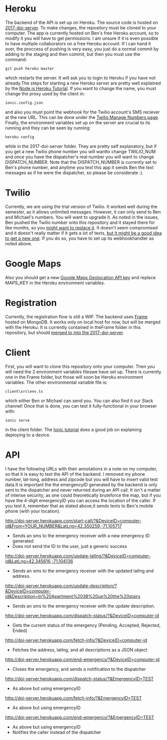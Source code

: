 # Heroku
The backend of the API is set up on Heroku. The source code is hosted on [2017-doi-server](https://github.com/bu-else/2017-doi-server). To make changes, the repository must be cloned to your computer. The app is currently hosted on Ben's free Heroku account, so to modify it you will have to get permissions. I am unsure if it is even possible to have multiple collaborators on a free Heroku account. If I can hand it over, the proccess of pushing is very easy, you just do a normal commit by adding to the staging and then commit, but then you must use the command:
```
git push heroku master
```
which restarts the server. It will ask you to login to Heroku if you have not already.The steps for starting a new Heroku server are pretty well explained by the [Node.js Heroku Tutorial](https://devcenter.heroku.com/articles/getting-started-with-nodejs). If you want to change the name, you must change the proxy used by the client in:
```
ionic.config.json
```
and also you must point the webhook for the Twilio account's SMS reciever at the new URL. This can be done under the [Twilio Manage Numbers page](https://www.twilio.com/console/phone-numbers/). Finally, the environment variables set up on the server are crucial to its running and they can be seen by running:
```
heroku config
```
while in the 2017-doi-server folder. They are pretty self explanatory, but if you get a new Twilio phone number you will wantto change TWILIO_NUM and once you have the dispatcher's real number you will want to change DISPATCH_NUMBER. Note that the DISPATCH_NUMBER is currently set to Ben's phone number, and anytime you test this app it sends Ben the text messages as if he were the dispatcher, so please be considerate :).


# Twilio
Currently, we are using the trial version of Twilio. It worked well during the semester, as it allows unlimited messages. However, it can only send to Ben and Michael's numbers. You will want to upgrade it. As noted in the issues, Ben pushed the Twilio number onto this repository and it stayed there for like months, so you [might want to replace it](https://github.com/bu-else/2017-doi-app/issues/54). It doesn't seem compromised and it doesn't really matter if it gets a lot of texts, [but it might be a good idea to get a new one](https://www.twilio.com/pricing). If you do so, you have to set up its webhookhandler as noted above.


# Google Maps
Also you should get a new [Google Maps Geolocation API key](https://developers.google.com/maps/documentation/geolocation/intro) and replace MAPS_KEY in the Heroku environment variables.

# Registration
Currently, the registration flow is still a WIP. The backend uses [Frame](https://github.com/jedireza/frame) hosted on MongoDB. It works only on local host for now, but will be merged with the Heroku. It is currently contained in theFrame folder in this repository, but should [merged to into the 2017-doi-server](https://github.com/bu-else/2017-doi-app/issues/69).


# Client
First, you will want to clone this repository onto your computer. Then you will need the 2 environment variables fileswe have set up. There is currently one in the Frame folder, but those will soon be Heroku environment variables. The other environmental variable file is:
```
client\src\env.ts
```
which either Ben or Michael can send you. You can also find it our Slack channel!
Once that is done, you can test it fully-functional in your browser with:
```
ionic serve
```
in the client folder.
The [Ionic tutorial](https://ionicframework.com/docs/intro/deploying/) does a good job on explaining deploying to a device. 


# API
I have the following URLs with their annotations in a note on my computer, so that it is easy to test the API of the backend. I removed my phone number, lat-long, address and zipcode but you will have to insert valid test data.It is important the the emergencyID generated by the backend is only sent to the dispatcher and never returned during an API call. It isn't a matter of intense security, as one could theoretically bruteforce the map, but if you have the 4-digit emergencyID you can access the location of the caller. If you test it, remember that as stated above,it sends texts to Ben's mobile phone (with your location).

http://doi-server.herokuapp.com/start-call/?&DeviceID=computer-id&From=YOUR_NUMBER&LatLng=42.350259,-71.105717
* Sends an sms to the emergency receiver with a new emergency ID generated
* Does not send the ID to the user, just a generic success

http://doi-server.herokuapp.com/update-latlng/?&DeviceID=computer-id&LatLng=42.345616,-71.104136
* Sends an sms to the emergency receiver with the updated latlng and address.

http://doi-server.herokuapp.com/update-description/?&DeviceID=computer-id&Description=In%20Apartment%203B%20up%20the%20stairs
* Sends an sms to the emergency receiver with the update description.

http://doi-server.herokuapp.com/dispatch-status/?&DeviceID=computer-id
* Gets the current status of the emergency (Pending, Accepted, Rejected, Ended)

http://doi-server.herokuapp.com/fetch-info/?&DeviceID=computer-id
* Fetches the address, latlng, and all descriptions as a JSON object.

http://doi-server.herokuapp.com/end-emergency/?&DeviceID=computer-id
* Closes the emergency, and sends a notification to the dispatcher

http://doi-server.herokuapp.com/dispatch-status/?&EmergencyID=TEST
* As above but using emergencyID

http://doi-server.herokuapp.com/fetch-info/?&EmergencyID=TEST
* As above but using emergencyID

http://doi-server.herokuapp.com/end-emergency/?&EmergencyID=TEST
* As above but using emergencyID
* Notifies the caller instead of the dispatcher 
